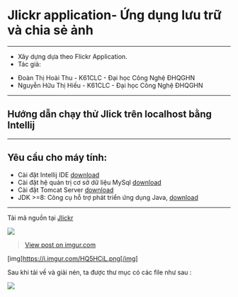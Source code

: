 # Jlickr application- Ứng dụng lưu trữ và chia sẻ ảnh

----
* Xây dựng dựa theo Flickr Application.
* Tác giả:
- Đoàn Thị Hoài Thu - K61CLC - Đại học Công Nghệ ĐHQGHN
- Nguyễn Hữu Thị Hiếu - K61CLC - Đại học Công Nghệ ĐHQGHN
----
## Hướng dẫn chạy thử Jlick trên localhost bằng Intellij

----

## Yêu cầu cho máy tính:
-	Cài đặt Intellij IDE [download](https://www.jetbrains.com/idea/download)
-	Cài đặt hệ quản trị cơ sở dữ liệu MySql  [download](https://dev.mysql.com/downloads/mysql)
-	Cài đặt Tomcat Server [download](https://tomcat.apache.org/download-80.cgi)
-	JDK >=8: Công cụ hỗ trợ phát triển ứng dụng Java, [download](http://www.oracle.com/technetwork/java/javase/downloads/jdk8-downloads-2133151.html)

----

Tải mã nguồn tại [Jlickr](https://github.com/JCIA-K61CLC/jlickr)

<img src="https://imgur.com/HQ5HCiL">

<blockquote class="imgur-embed-pub" lang="en" data-id="HQ5HCiL"><a href="//imgur.com/HQ5HCiL">View post on imgur.com</a></blockquote><script async src="//s.imgur.com/min/embed.js" charset="utf-8"></script>

[img]https://i.imgur.com/HQ5HCiL.png[/img]

Sau khi tải về và giải nén, ta được thư mục có các file như sau :

<img src="https://imgur.com/CH1emKg">


